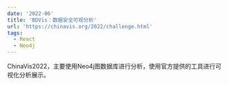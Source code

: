 ```yaml
---
date: '2022-06'
title: 'BDVis：数据安全可视分析'
url: 'https://chinavis.org/2022/challenge.html'
tags:
  - React
  - Neo4j
---
```


ChinaVis2022，主要使用Neo4j图数据库进行分析，使用官方提供的工具进行可视化分析展示。
